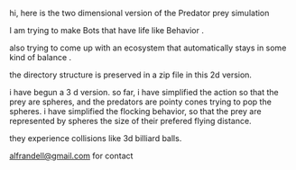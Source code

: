 

hi, here is the two dimensional version of the Predator prey simulation

I am trying to make Bots that have life like Behavior . 

also trying to come up with an ecosystem that automatically 
stays in some kind of balance .

the directory structure is preserved in a zip file in this 2d version.

i have begun a 3 d version. so far, i have simplified the action so that 
the prey are spheres, and the predators are pointy cones trying to pop the spheres. i have simplified the flocking behavior, so that the prey are represented by spheres the size of their prefered flying distance.

they experience collisions like 3d billiard balls.

alfrandell@gmail.com for contact

